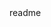 <snippet>
  <content><![CDATA[
# ${1:Project Name}
${1:Project Name}
]]></content>
  <tabTrigger>readme</tabTrigger>
</snippet>